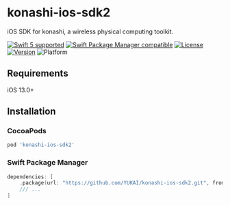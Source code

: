 # konashi-ios-sdk2

iOS SDK for konashi, a wireless physical computing toolkit.

[![Swift 5 supported](https://img.shields.io/badge/Swift-5.7-orange.svg)](https://github.com/apple/swift)
[![Swift Package Manager compatible](https://img.shields.io/badge/Swift_Package_Manager-compatible-orange)](https://swift.org/package-manager/)
[![License](https://img.shields.io/cocoapods/l/Konashi.svg?style=flat)](http://cocoadocs.org/docsets/Konashi)
[![Version](https://img.shields.io/cocoapods/v/Konashi.svg)](https://cocoapods.org/pods/Konashi)
![Platform](https://img.shields.io/cocoapods/p/Konashi.svg?style=flat)

## Requirements

iOS 13.0+

## Installation

### CocoaPods

```ruby
pod 'konashi-ios-sdk2'
```

### Swift Package Manager

```swift
dependencies: [
    .package(url: "https://github.com/YUKAI/konashi-ios-sdk2.git", from: "1.0.0"),
    /// ...
]
```
